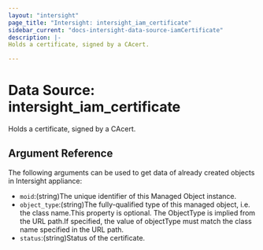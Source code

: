 ```yaml
---
layout: "intersight"
page_title: "Intersight: intersight_iam_certificate"
sidebar_current: "docs-intersight-data-source-iamCertificate"
description: |-
Holds a certificate, signed by a CAcert.

---
```


# Data Source: intersight_iam_certificate
Holds a certificate, signed by a CAcert.

## Argument Reference
The following arguments can be used to get data of already created objects in Intersight appliance:
* `moid`:(string)The unique identifier of this Managed Object instance.
* `object_type`:(string)The fully-qualified type of this managed object, i.e. the class name.This property is optional. The ObjectType is implied from the URL path.If specified, the value of objectType must match the class name specified in the URL path.
* `status`:(string)Status of the certificate.
